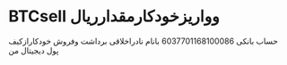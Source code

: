 # BTCsell وواریزخودکارمقدارریال
حساب بانکی 6037701168100086 بانام نادراخلاقی
برداشت وفروش خودکارازکیف پول دیجیتال من
